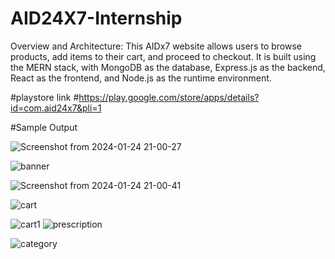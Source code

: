 # AID24X7-Internship
Overview and Architecture: This AIDx7 website allows users to browse products, add
items to their cart, and proceed to checkout. It is built using the MERN stack, with
MongoDB as the database, Express.js as the backend, React as the frontend, and
Node.js as the runtime environment.

#playstore link
#https://play.google.com/store/apps/details?id=com.aid24x7&pli=1

#Sample Output

![Screenshot from 2024-01-24 21-00-27](https://github.com/seriouspatowary/AID24X7-Internship/assets/84088321/5a2c56d6-7d76-4592-a2f2-d51f65233c61)

![banner](https://github.com/seriouspatowary/AID24X7-Internship/assets/84088321/df410ed7-58d5-457d-9614-6eac723a18a7)


![Screenshot from 2024-01-24 21-00-41](https://github.com/seriouspatowary/AID24X7-Internship/assets/84088321/d1e41776-1958-44bb-a913-617a8f59f6a1)

![cart](https://github.com/seriouspatowary/AID24X7-Internship/assets/84088321/43b5af8f-6ccc-4630-8b06-70a4757118cd)

![cart1](https://github.com/seriouspatowary/AID24X7-Internship/assets/84088321/b21a8ae7-ca26-43a8-aab2-37bd38dd666d)
![prescription](https://github.com/seriouspatowary/AID24X7-Internship/assets/84088321/f64ca891-7a34-4f4b-86c6-8c9162a38572)

![category](https://github.com/seriouspatowary/AID24X7-Internship/assets/84088321/736189f2-6fe9-4695-bd5e-24e2c19e6f42)

